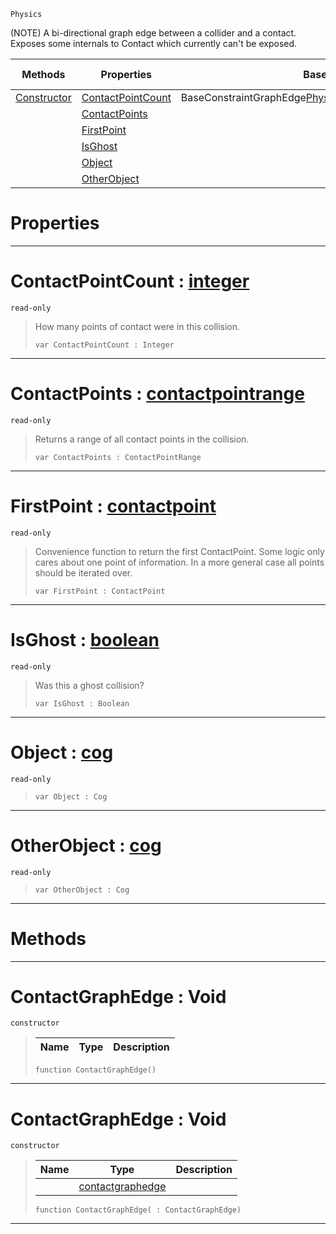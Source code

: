  `Physics`

(NOTE) A bi-directional graph edge between a collider and a contact. Exposes some internals to Contact which currently can't be exposed.

|Methods|Properties|Base Classes|Derived Classes|
|---|---|---|---|
|[ Constructor](https://plasmaengine.github.io/PlasmaDocs/Plasma1/C++/code_reference/class_reference/contactgraphedge.markdown#contactgraphedge-void)|[ ContactPointCount](https://plasmaengine.github.io/PlasmaDocs/Plasma1/C++/code_reference/class_reference/contactgraphedge.markdown#contactpointcount-plasma-e)|BaseConstraintGraphEdge<Physics::Contact,Physics::ContactEdge>| |
| |[ ContactPoints](https://plasmaengine.github.io/PlasmaDocs/Plasma1/C++/code_reference/class_reference/contactgraphedge.markdown#contactpoints-plasma-engin)| | |
| |[ FirstPoint](https://plasmaengine.github.io/PlasmaDocs/Plasma1/C++/code_reference/class_reference/contactgraphedge.markdown#firstpoint-plasma-engine-d)| | |
| |[ IsGhost](https://plasmaengine.github.io/PlasmaDocs/Plasma1/C++/code_reference/class_reference/contactgraphedge.markdown#isghost-plasma-engine-docu)| | |
| |[ Object](https://plasmaengine.github.io/PlasmaDocs/Plasma1/C++/code_reference/class_reference/contactgraphedge.markdown#object-plasma-engine-docum)| | |
| |[ OtherObject](https://plasmaengine.github.io/PlasmaDocs/Plasma1/C++/code_reference/class_reference/contactgraphedge.markdown#otherobject-plasma-engine)| | |


 #  Properties


---  
 #  ContactPointCount : [integer](https://plasmaengine.github.io/PlasmaDocs/Plasma1/C++/code_reference/lightning_base_types/integer.markdown)

 `read-only`

> How many points of contact were in this collision.
> ``` lang=cpp, name=Lightning
> var ContactPointCount : Integer


---  
 #  ContactPoints : [contactpointrange](https://plasmaengine.github.io/PlasmaDocs/Plasma1/C++/code_reference/class_reference/contactpointrange.markdown)

 `read-only`

> Returns a range of all contact points in the collision.
> ``` lang=cpp, name=Lightning
> var ContactPoints : ContactPointRange


---  
 #  FirstPoint : [contactpoint](https://plasmaengine.github.io/PlasmaDocs/Plasma1/C++/code_reference/class_reference/contactpoint.markdown)

 `read-only`

> Convenience function to return the first ContactPoint. Some logic only cares about one point of information. In a more general case all points should be iterated over.
> ``` lang=cpp, name=Lightning
> var FirstPoint : ContactPoint


---  
 #  IsGhost : [boolean](https://plasmaengine.github.io/PlasmaDocs/Plasma1/C++/code_reference/lightning_base_types/boolean.markdown)

 `read-only`

> Was this a ghost collision?
> ``` lang=cpp, name=Lightning
> var IsGhost : Boolean


---  
 #  Object : [cog](https://plasmaengine.github.io/PlasmaDocs/Plasma1/C++/code_reference/class_reference/cog.markdown)

 `read-only`

> 
> ``` lang=cpp, name=Lightning
> var Object : Cog


---  
 #  OtherObject : [cog](https://plasmaengine.github.io/PlasmaDocs/Plasma1/C++/code_reference/class_reference/cog.markdown)

 `read-only`

> 
> ``` lang=cpp, name=Lightning
> var OtherObject : Cog


---  
 #  Methods


---  
 #  ContactGraphEdge : Void

 `constructor`

> 
> |Name|Type|Description|
> |---|---|---|
> ``` lang=cpp, name=Lightning
> function ContactGraphEdge()
> ``` 


---  
 #  ContactGraphEdge : Void

 `constructor`

> 
> |Name|Type|Description|
> |---|---|---|
> ||[contactgraphedge](https://plasmaengine.github.io/PlasmaDocs/Plasma1/C++/code_reference/class_reference/contactgraphedge.markdown)| |
> ``` lang=cpp, name=Lightning
> function ContactGraphEdge( : ContactGraphEdge)
> ``` 


---  
 

 